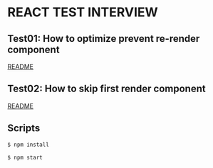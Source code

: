 # REACT TEST INTERVIEW

## Test01: How to optimize prevent re-render component

[README](./src/test01/README_test01.md)

## Test02: How to skip first render component

[README](./src/test02/README_test02.md)

## Scripts

```bash
$ npm install

$ npm start
```
